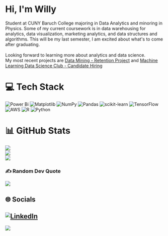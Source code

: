 # Hi, I'm Willy
Student at CUNY Baruch College majoring in Data Analytics and minoring in Physics. Some of my current coursework is in data warehousing for analytics, data visualization, marketing analytics, and data structures and algorithms. This will be my last semester, I am excited about what's to come after graduating.<br><br> Looking forward to learning more about analytics and data science.<br>My most recent projects are [Data Mining - Retention Project](https://github.com/Woooch/Human_Resource_Retention) and [Machine Learning Data Science Club - Candidate Hiring](https://github.com/Woooch/Candidate_Hiring)

# 💻 Tech Stack
![Power Bi](https://img.shields.io/badge/power_bi-F2C811?style=for-the-badge&logo=powerbi&logoColor=black) ![Matplotlib](https://img.shields.io/badge/Matplotlib-%23ffffff.svg?style=for-the-badge&logo=Matplotlib&logoColor=black) ![NumPy](https://img.shields.io/badge/numpy-%23013243.svg?style=for-the-badge&logo=numpy&logoColor=white) ![Pandas](https://img.shields.io/badge/pandas-%23150458.svg?style=for-the-badge&logo=pandas&logoColor=white) ![scikit-learn](https://img.shields.io/badge/scikit--learn-%23F7931E.svg?style=for-the-badge&logo=scikit-learn&logoColor=white) ![TensorFlow](https://img.shields.io/badge/TensorFlow-%23FF6F00.svg?style=for-the-badge&logo=TensorFlow&logoColor=white) ![AWS](https://img.shields.io/badge/AWS-%23FF9900.svg?style=for-the-badge&logo=amazon-aws&logoColor=white) ![R](https://img.shields.io/badge/r-%23276DC3.svg?style=for-the-badge&logo=r&logoColor=white) ![Python](https://img.shields.io/badge/python-3670A0?style=for-the-badge&logo=python&logoColor=ffdd54)
# 📊 GitHub Stats
![](https://github-readme-stats.vercel.app/api?username=Woooch&theme=gruvbox&hide_border=false&include_all_commits=false&count_private=false)<br/>
![](https://github-readme-streak-stats.herokuapp.com/?user=Woooch&theme=gruvbox&hide_border=false)<br/>
![](https://github-readme-stats.vercel.app/api/top-langs/?username=Woooch&theme=gruvbox&hide_border=false&include_all_commits=false&count_private=false&layout=compact)

### ✍️ Random Dev Quote
![](https://quotes-github-readme.vercel.app/api?type=horizontal&theme=tokyonight)

## 🌐 Socials
[![LinkedIn](https://img.shields.io/badge/LinkedIn-%230077B5.svg?logo=linkedin&logoColor=white)](https://linkedin.com/in/scwuchen) 
---
[![](https://visitcount.itsvg.in/api?id=Woooch&icon=0&color=0)](https://visitcount.itsvg.in)

<!-- Proudly created with GPRM ( https://gprm.itsvg.in ) -->
